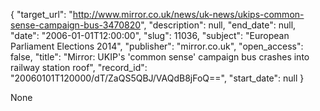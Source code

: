 {
  "target_url": "http://www.mirror.co.uk/news/uk-news/ukips-common-sense-campaign-bus-3470820", 
  "description": null, 
  "end_date": null, 
  "date": "2006-01-01T12:00:00", 
  "slug": 11036, 
  "subject": "European Parliament Elections 2014", 
  "publisher": "mirror.co.uk", 
  "open_access": false, 
  "title": "Mirror: UKIP's 'common sense' campaign bus crashes into railway station roof", 
  "record_id": "20060101T120000/dT/ZaQS5QBJ/VAQdB8jFoQ==", 
  "start_date": null
}

None